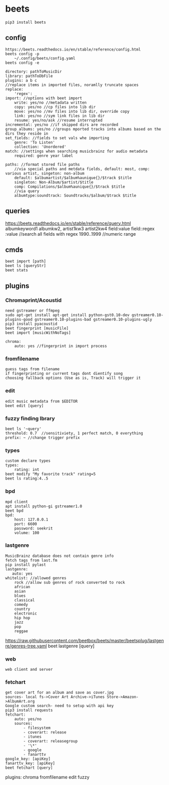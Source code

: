 # beets
    pip3 install beets
## config
    https://beets.readthedocs.io/en/stable/reference/config.html
    beets config -p
        ~/.config/beets/config.yaml
    beets config -e

    directory: pathToMusicDir
    library: pathToDbFile
    plugins: a b c
    //replace items in imported files, noramlly truncate spaces
    replace:
        'regex': _
    import: //options with beet import
        write: yes/no //metadata written
        copy: yes/no //cp files into lib dir
        move: yes/no //mv files into lib dir, override copy
        link: yes/no //sym link files in lib dir
        resume: yes/no/ask //resume interrupted
    incremental: yes/no //if skipped dirs are recorded
    group_albums: yes/no //groups mported tracks into albums based on the dirs they reside in
    set_fields: //fields to set vals whe importing
        genre: 'To Listen'
        collection: 'Unordered'
    match: //settings when searching musicbrainz for audio metadata
        required: genre year label
        
    paths: //format stored file paths
        //via special paths and metdata fields, default: most, comp: various artist, singeton: non-album
        default: $albumartist/$album%aunique{}/$track $title
        singleton: Non-Album/$artist/$title
        comp: Compilations/$album%aunique{}/$track $title
        //via query
        albumtype:soundtrack: Soundtracks/$album/$track $title


## queries
https://beets.readthedocs.io/en/stable/reference/query.html
    albumkeyword1 albumkw2, artist1kw3 artist2kw4
    field:value
    field::regex
    :value //search all fields with regex
    1990..1999 //numeric range

## cmds
    beet import [path]
    beet ls [queryStr]
    beet stats

## plugins
### Chromaprint/Acoustid
    need gstreamer or ffmpeg
    sudo apt-get install apt-get install python-gst0.10-dev gstreamer0.10-plugins-good gstreamer0.10-plugins-bad gstreamer0.10-plugins-ugly
    pip3 install pyacoustid
    beet fingerprint [musicFile]
    beet import [musicWithNoTags]

    chroma:
        auto: yes //fingerprint in import process
### fromfilename
    guess tags from filename
    if fingerprinting or current tags dont dientify song
    choosing fallback options (Use as is, Track) will trigger it
### edit
    edit music metadata from $EDITOR
    beet edit [query]
### fuzzy finding lbrary
    beet ls '~query'
    threshold: 0.7  //sensitiviety, 1 perfect match, 0 everything
    prefix: ~ //change trigger prefix
### types 
    custom declare types
    types:
        rating: int
    beet modify "My favorite track" rating=5
    beet ls rating:4..5
### bpd
    mpd client
    apt install python-gi gstreamer1.0
    beet bpd
    bpd:
        host: 127.0.0.1
        port: 6600
        password: seekrit
        volume: 100
### lastgenre
    MusicBrainz database does not contain genre info
    fetch tags from last.fm
    pip install pylast
    lastgenre: 
       auto: yes
    whitelist: //allowed genres
        rock //allow sub genres of rock converted to rock
        african
        asian
        blues
        classical
        comedy
        country
        electronic
        hip hop
        jazz
        pop
        reggae
https://raw.githubusercontent.com/beetbox/beets/master/beetsplug/lastgenre/genres-tree.yaml
    beet lastgenre [query]
### web
    web client and server
### fetchart
    get cover art for an album and save as cover.jpg
    sources- local fs->Cover Art Archive->iTunes Store->Amazon->AlbumArt.org
    Google custom search- need to setup with api key
    pip3 install requests
    fetchart:
        auto: yes/no
        sources:
            - filesystem
            - coverart: release
            - itunes
            - coverart: releasegroup
            - '\*'
            - google
            - fanarttv
    google_key: [apiKey]
    fanarttv_key: [apiKey]
    beet fetchart [query]
plugins: chroma fromfilename edit fuzzy

